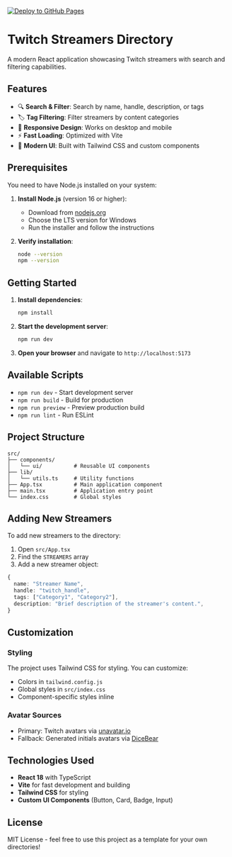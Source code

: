 [![Deploy to GitHub Pages](https://github.com/odombrovskyi-dev/TwitchSite/actions/workflows/deploy.yml/badge.svg)](https://github.com/odombrovskyi-dev/TwitchSite/actions/workflows/deploy.yml)

# Twitch Streamers Directory

A modern React application showcasing Twitch streamers with search and filtering capabilities.

## Features

- 🔍 **Search & Filter**: Search by name, handle, description, or tags
- 🏷️ **Tag Filtering**: Filter streamers by content categories
- 📱 **Responsive Design**: Works on desktop and mobile
- ⚡ **Fast Loading**: Optimized with Vite
- 🎨 **Modern UI**: Built with Tailwind CSS and custom components

## Prerequisites

You need to have Node.js installed on your system:

1. **Install Node.js** (version 16 or higher):
   - Download from [nodejs.org](https://nodejs.org/)
   - Choose the LTS version for Windows
   - Run the installer and follow the instructions

2. **Verify installation**:
   ```bash
   node --version
   npm --version
   ```

## Getting Started

1. **Install dependencies**:
   ```bash
   npm install
   ```

2. **Start the development server**:
   ```bash
   npm run dev
   ```

3. **Open your browser** and navigate to `http://localhost:5173`

## Available Scripts

- `npm run dev` - Start development server
- `npm run build` - Build for production
- `npm run preview` - Preview production build
- `npm run lint` - Run ESLint

## Project Structure

```
src/
├── components/
│   └── ui/          # Reusable UI components
├── lib/
│   └── utils.ts     # Utility functions
├── App.tsx          # Main application component
├── main.tsx         # Application entry point
└── index.css        # Global styles
```

## Adding New Streamers

To add new streamers to the directory:

1. Open `src/App.tsx`
2. Find the `STREAMERS` array
3. Add a new streamer object:

```typescript
{
  name: "Streamer Name",
  handle: "twitch_handle",
  tags: ["Category1", "Category2"],
  description: "Brief description of the streamer's content.",
}
```

## Customization

### Styling
The project uses Tailwind CSS for styling. You can customize:
- Colors in `tailwind.config.js`
- Global styles in `src/index.css`
- Component-specific styles inline

### Avatar Sources
- Primary: Twitch avatars via [unavatar.io](https://unavatar.io)
- Fallback: Generated initials avatars via [DiceBear](https://dicebear.com)

## Technologies Used

- **React 18** with TypeScript
- **Vite** for fast development and building
- **Tailwind CSS** for styling
- **Custom UI Components** (Button, Card, Badge, Input)

## License

MIT License - feel free to use this project as a template for your own directories!
